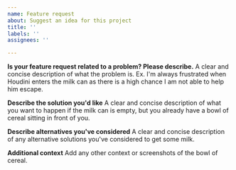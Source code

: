 ```yaml
---
name: Feature request
about: Suggest an idea for this project
title: ''
labels: ''
assignees: ''

---
```


**Is your feature request related to a problem? Please describe.**
A clear and concise description of what the problem is. Ex. I'm always frustrated when Houdini enters the milk can as there is a high chance I am not able to help him escape.

**Describe the solution you'd like**
A clear and concise description of what you want to happen if the milk can is empty, but you already have a bowl of cereal sitting in front of you.

**Describe alternatives you've considered**
A clear and concise description of any alternative solutions you've considered to get some milk.

**Additional context**
Add any other context or screenshots of the bowl of cereal.
